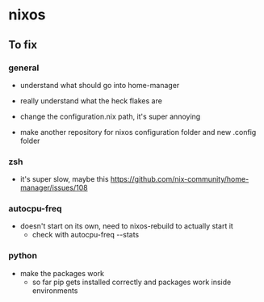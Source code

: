 # nixos

## To fix

### general

- understand what should go into home-manager
- really understand what the heck flakes are

- change the configuration.nix path, it's super annoying
- make another repository for nixos configuration folder and new .config folder

### zsh

- it's super slow, maybe this https://github.com/nix-community/home-manager/issues/108

### autocpu-freq

- doesn't start on its own, need to nixos-rebuild to actually start it
    - check with autocpu-freq --stats

### python

- make the packages work
    - so far pip gets installed correctly and packages work inside environments
